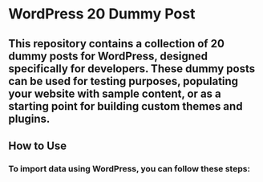 # WordPress 20 Dummy Post

This repository contains a collection of 20 dummy posts for WordPress, designed specifically for developers. These dummy posts can be used for testing purposes, populating your website with sample content, or as a starting point for building custom themes and plugins.
---
## How to Use

### To import data using WordPress, you can follow these steps:
